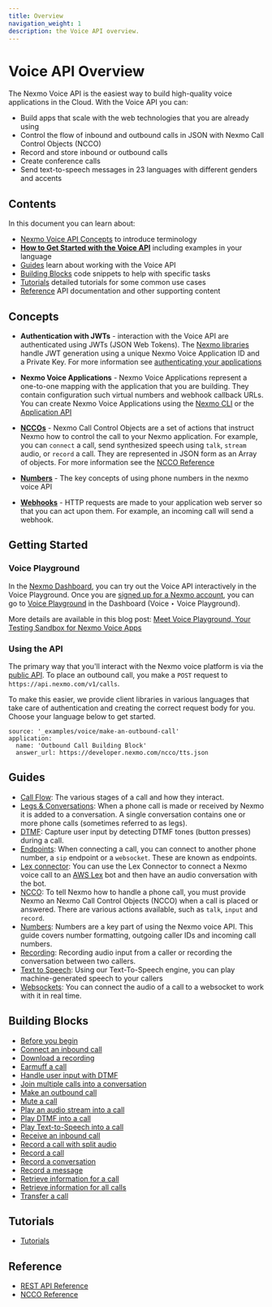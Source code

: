 ```yaml
---
title: Overview
navigation_weight: 1
description: the Voice API overview.
---
```


# Voice API Overview

The Nexmo Voice API is the easiest way to build high-quality voice applications in the Cloud. With the Voice API you can:

* Build apps that scale with the web technologies that you are already using
* Control the flow of inbound and outbound calls in JSON with Nexmo Call Control Objects (NCCO)
* Record and store inbound or outbound calls
* Create conference calls
* Send text-to-speech messages in 23 languages with different genders and accents

## Contents

In this document you can learn about:

* [Nexmo Voice API Concepts](#concepts) to introduce terminology
* [**How to Get Started with the Voice API**](#getting-started) including examples in your language
* [Guides](#guides) learn about working with the Voice API
* [Building Blocks](#building-blocks) code snippets to help with specific tasks
* [Tutorials](#tutorials) detailed tutorials for some common use cases
* [Reference](#reference) API documentation and other supporting content

## Concepts

* **Authentication with JWTs** - interaction with the Voice API are authenticated using JWTs (JSON Web Tokens). The [Nexmo libraries](/tools) handle JWT generation using a unique Nexmo Voice Application ID and a Private Key. For more information see [authenticating your applications](/concepts/guides/authentication)

* **Nexmo Voice Applications** - Nexmo Voice Applications represent a one-to-one mapping with the application that you are building. They contain configuration such virtual numbers and webhook callback URLs. You can create Nexmo Voice Applications using the [Nexmo CLI](/tools) or the [Application API](/concepts/guides/applications)

* **[NCCOs](/voice/voice-api/ncco-reference)** - Nexmo Call Control Objects are a set of actions that instruct Nexmo how to control the call to your Nexmo application. For example, you can `connect` a call, send synthesized speech using `talk`, `stream` audio, or `record` a call. They are represented in JSON form as an Array of objects. For more information see the [NCCO Reference](/voice/voice-api/ncco-reference)

* **[Numbers](/voice/voice-api/guides/numbers)** - The key concepts of using phone numbers in the nexmo voice API

* **[Webhooks](/concepts/guides/webhooks)** - HTTP requests are made to your application web server so that you can act upon them. For example, an incoming call will send a webhook.

## Getting Started

### Voice Playground

In the [Nexmo Dashboard](https://dashboard.nexmo.com), you can try out the Voice API interactively in the Voice Playground. Once you are [signed up for a Nexmo account](https://dashboard.nexmo.com/signup), you can go to [Voice Playground](https://dashboard.nexmo.com/voice/playground) in the Dashboard (Voice ‣ Voice Playground).

More details are available in this blog post: [Meet Voice Playground, Your Testing Sandbox for Nexmo Voice Apps](https://www.nexmo.com/blog/2017/12/12/voice-playground-testing-sandbox-nexmo-voice-apps/)

### Using the API

The primary way that you'll interact with the Nexmo voice platform is via the [public API](/voice/voice-api/api-reference). To place an outbound call, you make a `POST` request to `https://api.nexmo.com/v1/calls`.

To make this easier, we provide client libraries in various languages that take care of authentication and creating the correct request body for you. Choose your language below to get started.

```building_blocks
source: '_examples/voice/make-an-outbound-call'
application:
  name: 'Outbound Call Building Block'
  answer_url: https://developer.nexmo.com/ncco/tts.json
```

## Guides

* [Call Flow](guides/call-flow): The various stages of a call and how they interact.
* [Legs & Conversations](guides/legs-conversations): When a phone call is made or received by Nexmo it is added to a conversation. A single conversation contains one or more phone calls (sometimes referred to as legs).
* [DTMF](guides/dtmf): Capture user input by detecting DTMF tones (button presses) during a call.
* [Endpoints](guides/endpoints): When connecting a call, you can connect to another phone number, a `sip` endpoint or a `websocket`. These are known as endpoints.
* [Lex connector](guides/lex-connector): You can use the Lex Connector to connect a Nexmo voice call to an [AWS Lex](https://aws.amazon.com/lex/) bot and then have an audio conversation with the bot.
* [NCCO](ncco-reference): To tell Nexmo how to handle a phone call, you must provide Nexmo an Nexmo Call Control Objects (NCCO) when a call is placed or answered. There are various actions available, such as `talk`, `input` and `record`.
* [Numbers](guides/numbers): Numbers are a key part of using the Nexmo voice API. This guide covers number formatting, outgoing caller IDs and incoming call numbers.
* [Recording](guides/recording): Recording audio input from a caller or recording the conversation between two callers.
* [Text to Speech](guides/text-to-speech): Using our Text-To-Speech engine, you can play machine-generated speech to your callers
* [Websockets](guides/websockets): You can connect the audio of a call to a websocket to work with it in real time.

## Building Blocks

* [Before you begin](/voice/voice-api/building-blocks/before-you-begin)
* [Connect an inbound call](/voice/voice-api/building-blocks/connect-an-inbound-call)
* [Download a recording](/voice/voice-api/building-blocks/download-a-recording)
* [Earmuff a call](/voice/voice-api/building-blocks/earmuff-a-call)
* [Handle user input with DTMF](/voice/voice-api/building-blocks/handle-user-input-with-dtmf)
* [Join multiple calls into a conversation](/voice/voice-api/building-blocks/join-multiple-calls-into-a-conversation)
* [Make an outbound call](/voice/voice-api/building-blocks/make-an-outbound-call)
* [Mute a call](/voice/voice-api/building-blocks/mute-a-call)
* [Play an audio stream into a call](/voice/voice-api/building-blocks/play-an-audio-stream-into-a-call)
* [Play DTMF into a call](/voice/voice-api/building-blocks/play-dtmf-into-a-call)
* [Play Text-to-Speech into a call](/voice/voice-api/building-blocks/play-text-to-speech-into-a-call)
* [Receive an inbound call](/voice/voice-api/building-blocks/receive-an-inbound-call)
* [Record a call with split audio](/voice/voice-api/building-blocks/record-a-call-with-split-audio)
* [Record a call](/voice/voice-api/building-blocks/record-a-call)
* [Record a conversation](/voice/voice-api/building-blocks/record-a-conversation)
* [Record a message](/voice/voice-api/building-blocks/record-a-message)
* [Retrieve information for a call](/voice/voice-api/building-blocks/retrieve-info-for-a-call)
* [Retrieve information for all calls](/voice/voice-api/building-blocks/retrieve-info-for-all-calls)
* [Transfer a call](/voice/voice-api/building-blocks/transfer-a-call)

## Tutorials

* [Tutorials](/voice/voice-api/tutorials)

## Reference

* [REST API Reference](/api/voice)
* [NCCO Reference](/voice/voice-api/ncco-reference)

